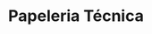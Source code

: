---
title: "Papeleria Técnica"
url: /talavera-de-la-reina/papeleria-tecnica/
shop: material de oficina
---
